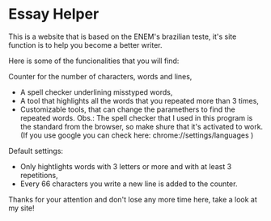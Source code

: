 # Essay Helper
This is a website that is based on the ENEM's brazilian teste, it's site function is to help you become a better writer.

Here is some of the funcionalities that you will find:

Counter for the number of characters, words and lines,
- A spell checker underlining misstyped words,
- A tool that highlights all the words that you repeated more than 3 times,
- Customizable tools, that can change the paramethers to find the repeated words.
Obs.: The spell checker that I used in this program is the standard from the browser, so make shure that it's activated to work. (If you use google you can check here: chrome://settings/languages )

Default settings:

- Only hightlights words with 3 letters or more and with at least 3 repetitions,
- Every 66 characters you write a new line is added to the counter.

Thanks for your attention and don't lose any more time here, take a look at my site!
